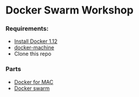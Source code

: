 # Docker Swarm Workshop

### Requirements:
* [Install Docker 1.12](https://docs.docker.com/docker-for-mac/)
* [docker-machine](https://docs.docker.com/machine/install-machine/)
* Clone this repo

### Parts
* [Docker for MAC](docs/00-docker-for-mac)
* [Docker swarm](docs/01-swarm)
